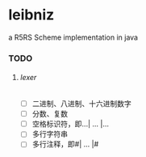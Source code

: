 # leibniz
 a R5RS Scheme implementation in java

### TODO

1. ###### lexer

   - [ ] 二进制、八进制、十六进制数字
   - [ ] 分数、复数
   - [ ] 空格标识符，即...| ... |...
   - [ ] 多行字符串
   - [ ] 多行注释，即#| ... |#